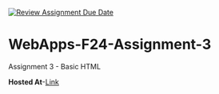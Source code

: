 [![Review Assignment Due Date](https://classroom.github.com/assets/deadline-readme-button-22041afd0340ce965d47ae6ef1cefeee28c7c493a6346c4f15d667ab976d596c.svg)](https://classroom.github.com/a/wPLY8jB2)
# WebApps-F24-Assignment-3
Assignment 3 - Basic HTML

**Hosted At**-[Link](https://veera573026.github.io/44563-webapps-f24-assignment3-final-Veera573026/)
